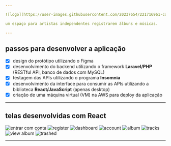 ```yaml
---

![logo](https://user-images.githubusercontent.com/20237654/221716961-cd43f5c6-ee0a-4ea8-975b-46966a1cdcc9.svg)

um espaço para artistas independentes registrarem álbuns e músicas.

---
```


## passos para desenvolver a aplicação

- [x] design do protótipo utilizando o Figma
- [x] desenvolvimento do backend utilizando o framework **Laravel/PHP** (RESTful API, banco de dados com MySQL)
- [x] testagem das APIs utilizando o programa **Insomnia**
- [x] desenvolvimento da interface para consumir as APIs utilizando a biblioteca **React/JavaScript** (apenas desktop)
- [x] criação de uma máquina virtual (VM) na AWS para deploy da aplicação

---

## telas desenvolvidas com React

![entrar com conta](https://user-images.githubusercontent.com/20237654/221866258-b40390f3-df3f-4b6d-a44e-22391497b289.png)
![register](https://user-images.githubusercontent.com/20237654/221866114-8a597375-f938-40a9-9f2f-34cecb2dc84f.png)
![dashboard](https://user-images.githubusercontent.com/20237654/221866131-406d3493-444e-452a-8685-4a76f5b364c4.png)
![account](https://user-images.githubusercontent.com/20237654/221866146-a8c881df-5eb2-4f81-9793-749f282147c2.png)
![album](https://user-images.githubusercontent.com/20237654/221866153-323f20fc-2d29-4a2e-8893-eea37f815f55.png)
![tracks](https://user-images.githubusercontent.com/20237654/221866179-5ceefded-3305-4896-aed9-25d27b6e2c0b.png)
![view album](https://user-images.githubusercontent.com/20237654/221866187-a12dc921-3499-4d11-841b-b40d8cb5abca.png)
![trashed](https://user-images.githubusercontent.com/20237654/221866200-cf049164-9c78-400d-bef6-87c1cc63d47e.png)

---
